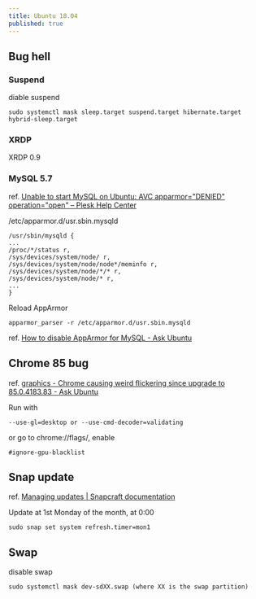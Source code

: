 ```yaml
---
title: Ubuntu 18.04
published: true
---
```


## Bug hell

### Suspend

diable suspend

    sudo systemctl mask sleep.target suspend.target hibernate.target hybrid-sleep.target

### XRDP

XRDP 0.9

### MySQL 5.7

ref. [Unable to start MySQL on Ubuntu: AVC apparmor="DENIED" operation="open" – Plesk Help Center](https://support.plesk.com/hc/en-us/articles/360004185293-Unable-to-start-MySQL-on-Ubuntu-AVC-apparmor-DENIED-operation-open-)

/etc/apparmor.d/usr.sbin.mysqld

    /usr/sbin/mysqld {
    ...
    /proc/*/status r,
    /sys/devices/system/node/ r,
    /sys/devices/system/node/node*/meminfo r,
    /sys/devices/system/node/*/* r,
    /sys/devices/system/node/* r,
    ...
    }

Reload AppArmor

    apparmor_parser -r /etc/apparmor.d/usr.sbin.mysqld

ref. [How to disable AppArmor for MySQL - Ask Ubuntu](https://askubuntu.com/questions/1144497/how-to-disable-apparmor-for-mysql)

## Chrome 85 bug
ref. [graphics - Chrome causing weird flickering since upgrade to 85.0.4183.83 - Ask Ubuntu](https://askubuntu.com/questions/1270689/chrome-causing-weird-flickering-since-upgrade-to-85-0-4183-83/1270843#1270843?newreg=8b14027b84de40f983819745d9ba1f73)

Run with

    --use-gl=desktop or --use-cmd-decoder=validating

or go to chrome://flags/, enable

    #ignore-gpu-blacklist

## Snap update
ref. [Managing updates | Snapcraft documentation](https://snapcraft.io/docs/keeping-snaps-up-to-date#heading--refresh-metered)

Update at 1st Monday of the month, at 0:00

    sudo snap set system refresh.timer=mon1

## Swap


disable swap

    sudo systemctl mask dev-sdXX.swap (where XX is the swap partition)
